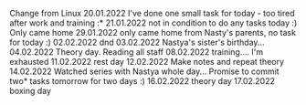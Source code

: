 Change from Linux
20.01.2022
I've done one small task for today - too tired after work and training :*
21.01.2022
not in condition to do any tasks today :) Only came home
29.01.2022
only came home from Nasty's parents, no task for today :)
02.02.2022
dnd 
03.02.2022
Nastya's sister's birthday...
04.02.2022
Theory day. Reading all staff
08.02.2022
training.... I'm exhausted 
11.02.2022
rest day 
12.02.2022
Make notes and repeat theory 
14.02.2022
Watched series with Nastya whole day... Promise to commit two* tasks tomorrow for two days :)
16.02.2022
theory day
17.02.2022
boxing day